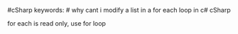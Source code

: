 #cSharp 
keywords:
	# why cant i modify a list in a for each loop in c# cSharp

for each is read only, use for loop